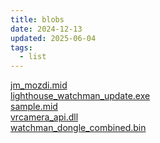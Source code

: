 ```yaml
---
title: blobs
date: 2024-12-13
updated: 2025-06-04
tags:
  - list
---
```


[jm_mozdi.mid](/misc/blobs/jm_mozdi.mid) \
[lighthouse_watchman_update.exe](/misc/blobs/lighthouse_watchman_update.exe) \
[sample.mid](/misc/blobs/sample.mid) \
[vrcamera_api.dll](/misc/blobs/vrcamera_api.dll) \
[watchman_dongle_combined.bin](/misc/blobs/watchman_dongle_combined.bin)
